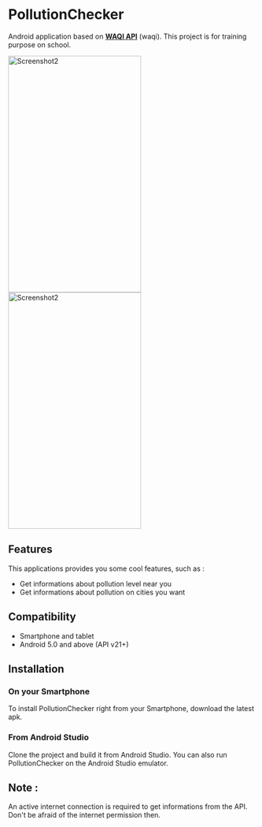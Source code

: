 # PollutionChecker

Android application based on [**WAQI API**](http://waqi.info/) (waqi). This project is for training purpose on school.

<img src="http://img4.hostingpics.net/pics/522772Screenshot20170403153518.png" alt="Screenshot2" width="270" height="480"/> <img src="http://img4.hostingpics.net/pics/260516Screenshot20170403153527.png" alt="Screenshot2" width="270" height="480"/>


## Features

This applications provides you some cool features, such as :
- Get informations about pollution level near you
- Get informations about pollution on cities you want


## Compatibility

- Smartphone and tablet
- Android 5.0 and above (API v21+)

## Installation

### On your Smartphone

To install PollutionChecker right from your Smartphone, download the latest apk.

### From Android Studio

Clone the project and build it from Android Studio. You can also run PollutionChecker on the Android Studio emulator.

## Note :

An active internet connection is required to get informations from the API. Don't be afraid of the internet permission then.

